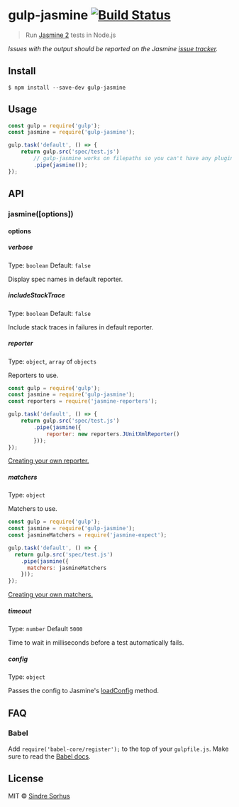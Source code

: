 # gulp-jasmine [![Build Status](https://travis-ci.org/sindresorhus/gulp-jasmine.svg?branch=master)](https://travis-ci.org/sindresorhus/gulp-jasmine)

> Run [Jasmine 2](http://jasmine.github.io/2.1/introduction.html) tests in Node.js

*Issues with the output should be reported on the Jasmine [issue tracker](https://github.com/jasmine/jasmine/issues).*


## Install

```
$ npm install --save-dev gulp-jasmine
```


## Usage

```js
const gulp = require('gulp');
const jasmine = require('gulp-jasmine');

gulp.task('default', () => {
	return gulp.src('spec/test.js')
		// gulp-jasmine works on filepaths so you can't have any plugins before it
		.pipe(jasmine());
});
```


## API

### jasmine([options])

#### options

##### verbose

Type: `boolean`
Default: `false`

Display spec names in default reporter.

##### includeStackTrace

Type: `boolean`
Default: `false`

Include stack traces in failures in default reporter.

##### reporter

Type: `object`, `array` of `objects`

Reporters to use.

```js
const gulp = require('gulp');
const jasmine = require('gulp-jasmine');
const reporters = require('jasmine-reporters');

gulp.task('default', () => {
	return gulp.src('spec/test.js')
		.pipe(jasmine({
			reporter: new reporters.JUnitXmlReporter()
		}));
});
```

[Creating your own reporter.](http://jasmine.github.io/2.1/custom_reporter.html)

##### matchers

Type: `object`

Matchers to use.

```js
const gulp = require('gulp');
const jasmine = require('gulp-jasmine');
const jasmineMatchers = require('jasmine-expect');

gulp.task('default', () => {
  return gulp.src('spec/test.js')
    .pipe(jasmine({
      matchers: jasmineMatchers
    }));
});
```

[Creating your own matchers.](http://jasmine.github.io/2.1/custom_matcher.html)


##### timeout

Type: `number`
Default `5000`

Time to wait in milliseconds before a test automatically fails.

##### config

Type: `object`

Passes the config to Jasmine's [loadConfig](http://jasmine.github.io/2.3/node.html#section-Load_configuration_from_a_file_or_from_an_object.) method.


## FAQ

### Babel

Add `require('babel-core/register');` to the top of your `gulpfile.js`. Make sure to read the [Babel docs](https://babeljs.io/docs/usage/require/).


## License

MIT © [Sindre Sorhus](http://sindresorhus.com)

